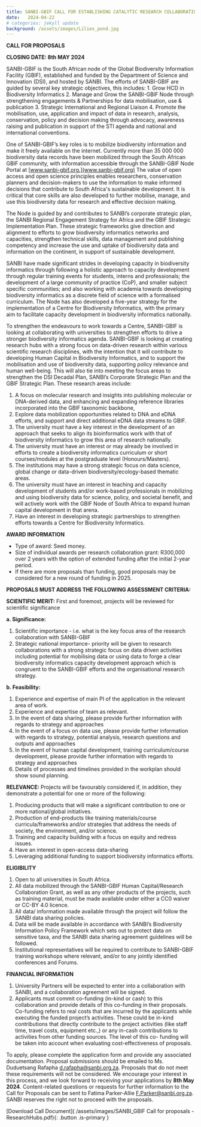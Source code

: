 ```yaml
---
title: SANBI-GBIF CALL FOR ESTABLISHING CATALYTIC RESEARCH COLLABORATIONS IN BIODIVERSITY INFORMATICS WITH UNIVERSITY PARTNERS 
date:   2024-04-22
# categories: jekyll update
background: /assets/images/Lilies_pond.jpg
---
```


**CALL FOR PROPOSALS**

**CLOSING DATE:  8th MAY 2024**

SANBI-GBIF is the South African node of the Global Biodiversity Information Facility (GBIF), established and funded by the Department of Science and Innovation (DSI), and hosted by SANBI. The efforts of SANBI-GBIF are guided by several key strategic objectives, this includes: 1. Grow HCD in Biodiversity Informatics 2. Manage and Grow the SANBI-GBIF Node through strengthening engagements & Partnerships for data mobilisation, use & publication 3. Strategic International and Regional Liaison 4. Promote the mobilisation, use, application and impact of data in research, analysis, conservation, policy and decision making through advocacy, awareness raising and publication in support of the STI agenda and national and international conventions. 

One of SANBI-GBIF’s key roles is to mobilize biodiversity information and make it freely available on the internet. Currently more than 35 000 000 biodiversity data records have been mobilized through the South African GBIF community, with information accessible through the SANBI-GBIF Node Portal at [www.sanbi-gbif.org.](www.sanbi-gbif.org) The value of open access and open science principles enables researchers, conservation planners and decision-makers to use the information to make informed decisions that contribute to South Africa's sustainable development. It is critical that core skills are also developed to further mobilise, manage, and use this biodiversity data for research and effective decision making. 

The Node is guided by and contributes to SANBI’s corporate strategic plan, the SANBI Regional Engagement Strategy for Africa and the GBIF Strategic Implementation Plan.  These strategic frameworks give direction and alignment to efforts to grow biodiversity informatics networks and capacities, strengthen technical skills, data management and publishing competency and increase the use and uptake of biodiversity data and information on the continent, in support of sustainable development.

SANBI have made significant strides in developing capacity in biodiversity informatics through following a holistic approach to capacity development through regular training events for students, interns and professionals; the development of a large community of practice (CoP), and smaller subject specific communities; and also working with academia towards developing biodiversity informatics as a discrete field of science with a formalised curriculum.  The Node has also developed a five-year strategy for the implementation of a Centre for Biodiversity Informatics, with the primary aim to facilitate capacity development in biodiversity informatics nationally.

To strengthen the endeavours to work towards a Centre, SANBI-GBIF is looking at collaborating with universities to strengthen efforts to drive a stronger biodiversity informatics agenda. SANBI-GBIF is looking at creating research hubs with a strong focus on data-driven research within various scientific research disciplines, with the intention that it will contribute to developing Human Capital in Biodiversity Informatics, and to support the mobilisation and use of biodiversity data, supporting policy relevance and human well-being.  This will also tie into meeting the focus areas to strengthen the DSI Decadal Plan, SANBI’s Corporate Strategic Plan and the GBIF Strategic Plan.  These research areas include:

1.	A focus on molecular research and insights into publishing molecular or DNA-derived data, and enhancing and expanding reference libraries incorporated into the GBIF taxonomic backbone, 
2.	Explore data mobilization opportunities related to DNA and eDNA efforts, and support and direct additional eDNA data streams to GBIF.
3.	The university must have a key interest in the development of an approach that seeks to align its bioinformatics work with that of biodiversity informatics to grow this area of research nationally.  
4.	The university must have an interest or may already be involved in efforts to create a biodiversity informatics curriculum or short courses/modules at the postgraduate level (Honours/Masters).
5.	The institutions may have a strong strategic focus on data science, global change or data-driven biodiversity/ecology-based thematic areas.
6.	The university must have an interest in teaching and capacity development of students and/or work-based professionals in mobilizing and using biodiversity data for science, policy, and societal benefit, and will actively work with the GBIF Node of South Africa to expand human capital development in that arena.
7.	Have an interest in developing strategic partnerships to strengthen efforts towards a Centre for Biodiversity Informatics.

**AWARD INFORMATION**

- Type of award: Seed money.
- Size of individual awards per research collaboration grant: R300,000 over 2 years with the option of extended funding after the initial 2-year period.
- If there are more proposals than funding, good proposals may be considered for a new round of funding in 2025.

**PROPOSALS MUST ADDRESS THE FOLLOWING ASSESSMENT CRITERIA:**

**SCIENTIFIC MERIT:** First and foremost, projects will be reviewed for scientific significance

**a.	Significance:** 
1. Scientific importance - i.e. what is the key focus area of the research collaboration with SANBI-GBIF 
2. Strategic national importance- priority will be given to research collaborations with a strong strategic focus on data driven activities including potential for mobilising data or using data to forge a clear biodiversity informatics capacity development approach which is congruent to the SANBI-GBIF efforts and the organisational research strategy.

**b. Feasibility:**
1.	Experience and expertise of main PI of the application in the relevant area of work.
2.	Experience and expertise of team as relevant.
3.	In the event of data sharing, please provide further information with regards to strategy and approaches
4. In the event of a focus on data use, please provide further information with regards to strategy, potential analysis, research questions and outputs and 
   approaches
5. In the event of human capital development, training curriculum/course development, please provide further information with regards to strategy and approaches
6. Details of processes and timelines provided in the workplan should show sound planning.

**RELEVANCE:** Projects will be favourably considered if, in addition, they demonstrate a potential for one or more of the following:
1.	Producing products that will make a significant contribution to one or more national/global initiatives.
2.	Production of end-products like training materials/course curricula/frameworks and/or strategies that address the needs of society, the environment, and/or 
    science.
3.	Training and capacity building with a focus on equity and redress issues.
4.	Have an interest in open-access data-sharing 
5.	Leveraging additional funding to support biodiversity informatics efforts.

**ELIGIBILITY**

1.	Open to all universities in South Africa. 
2.	All data mobilized through the SANBI-GBIF Human Capital/Research Collaboration Grant, as well as any other products of the projects, such as training material, 
   must be made available under either a CC0 waiver or CC-BY 4.0 licence.
3.	All data/ information made available through the project will follow the SANBI data sharing policies.
4.	Data will be made available in accordance with SANBI’s Biodiversity Information Policy Framework which sets out to protect data on sensitive taxa, and the SANBI 
   data sharing agreement guidelines will be followed.  
5.	Institutional representatives will be required to contribute to SANBI-GBIF training workshops where relevant, and/or to any jointly identified conferences and 
   Forums.
  	  
**FINANCIAL INFORMATION**

1.	University Partners will be expected to enter into a collaboration with SANBI, and a collaboration agreement will be signed.
2.	Applicants must commit co-funding (in-kind or cash) to this collaboration and provide details of this co-funding in their proposals.  Co-funding refers to real 
  costs that are incurred by the applicants while executing the funded project’s activities. These could be in-kind contributions that directly contribute to the 
  project activities (like staff time, travel costs, equipment etc.,) or any in-cash contributions to activities from other funding sources. The level of this co- 
  funding will be taken into account when evaluating cost-effectiveness of proposals.

To apply, please complete the application form and provide any associated documentation.  Proposal submissions should be emailed to Ms. Duduetsang Rafapha <d.rafapha@sanbi.org.za>.
Proposals that do not meet these requirements will not be considered. We encourage your interest in this process, and we look forward to receiving your applications by **8th May 2024**.
Content-related questions or requests for further information to the Call for Proposals can be sent to Fatima Parker-Allie <F.Parker@sanbi.org.za>.  
SANBI reserves the right not to proceed with the proposals.

[Download Call Document]( /assets/images/SANBI_GBIF Call for proposals - ResearchHubs.pdf){: .button .is-primary }

